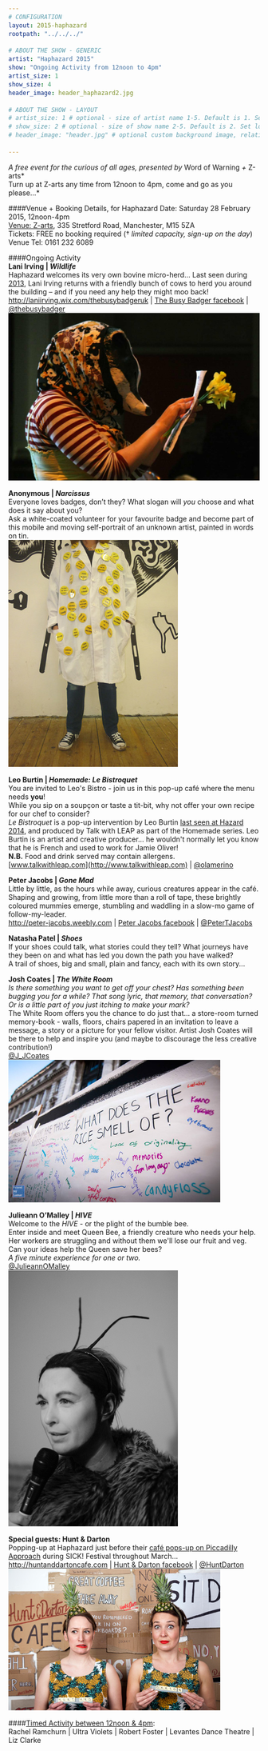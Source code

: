 ```yaml
---
# CONFIGURATION
layout: 2015-haphazard
rootpath: "../../../"

# ABOUT THE SHOW - GENERIC
artist: "Haphazard 2015"
show: "Ongoing Activity from 12noon to 4pm"
artist_size: 1
show_size: 4
header_image: header_haphazard2.jpg

# ABOUT THE SHOW - LAYOUT
# artist_size: 1 # optional - size of artist name 1-5. Default is 1. Set longer names to lower values
# show_size: 2 # optional - size of show name 2-5. Default is 2. Set longer names to lower values
# header_image: "header.jpg" # optional custom background image, relative to current page

---
```

*A free event for the curious of all ages, presented by* Word of Warning *+* Z-arts*<br>Turn up at Z-arts any time from 12noon to 4pm, come and go as you please…*		

####Venue + Booking Details, for Haphazard
Date: Saturday 28 February 2015, 12noon-4pm    
[Venue: Z-arts](http://www.z-arts.org/about-us/getting-here), 335 Stretford Road, Manchester, M15 5ZA        
Tickets: FREE no booking required († *limited capacity, sign-up on the day*)        
Venue Tel: 0161 232 6089

####Ongoing Activity   
**Lani Irving | *Wildlife***        
Haphazard welcomes its very own bovine micro-herd... Last seen during [2013](/archive/2013-spring/haphazard), Lani Irving returns with a friendly bunch of cows to herd you around the building – and if you need any help they might moo back!        
<http://laniirving.wix.com/thebusybadgeruk> | [The Busy Badger facebook](http://www.facebook.com/thebusybadger) | [@thebusybadger](http://twitter.com/thebusybadger)          
![Wildlife - Haphazard 2013](lani.jpg)  
     
**Anonymous  | *Narcissus***       
Everyone loves badges, don’t they? What slogan will *you* choose and what does it say about you?    
Ask a white-coated volunteer for your favourite badge and become part of this mobile and moving self-portrait of an unknown artist, painted in words on tin.    
![Narcissus](Narcissus.jpg)      

**Leo Burtin | *Homemade: Le Bistroquet***      
You are invited to Leo's Bistro - join us in this pop-up café where the menu needs **you**!    
While you sip on a soupçon or taste a tit-bit, why not offer your own recipe for our chef to consider?    
 *Le Bistroquet* is a pop-up intervention by Leo Burtin [last seen at Hazard 2014](/archive/2014-hazard/ongoing),  and produced by Talk with LEAP as part of the Homemade series. Leo Burtin is an artist and creative producer... he wouldn't normally let you know that he is French and used to work for Jamie Oliver!         
**N.B.** Food and drink served may contain allergens.            
[www.talkwithleap.com](http://www.talkwithleap.com) | [@olamerino](http://twitter.com/olamerino)        
        
**Peter Jacobs | *Gone Mad***    
Little by little, as the hours while away, curious creatures appear in the café. Shaping and growing, from little more than a roll of tape, these brightly coloured mummies emerge, stumbling and waddling in a slow-mo game of follow-my-leader.     
<http://peter-jacobs.weebly.com> | [Peter Jacobs facebook](http://www.facebook.com/mrpeterjacobs) | [@PeterTJacobs](http://twitter.com/PeterTJacobs)        

**Natasha Patel | *Shoes***   
If your shoes could talk, what stories could they tell?  What journeys have they been on and what has led you down the path you have walked?   
A trail of shoes, big and small, plain and fancy, each with its own story...    

**Josh Coates | *The White Room***       
*Is there something you want to get off your chest? Has something been bugging you for a while? That song lyric, that memory, that conversation?  Or is a little part of you just itching to make your mark?*   
The White Room offers you the chance to do just that… a store-room turned memory-book - walls, floors, chairs papered in an invitation to leave a message, a story or a picture for your fellow visitor.  Artist Josh Coates will be there to help and inspire you (and maybe to discourage the less creative contribution!)    
[@J_JCoates](http://twitter.com/J_JCoates)    
![The White Room](josh.jpg)    
        
**Julieann O’Malley | *HIVE***          
Welcome to the *HIVE* - or the plight of the bumble bee.     
Enter inside and meet Queen Bee, a friendly creature who needs your help.    
Her workers are struggling and without them we'll lose our fruit and veg.    
Can your ideas help the Queen save her bees?     
*A five minute experience for one or two.*    
[@JulieannOMalley](http://twitter.com/JulieannOMalley)      
![Queen Bee](bee.jpg)    

**Special guests: Hunt & Darton**       
Popping-up at Haphazard just before their [café pops-up on Piccadilly Approach](/current/2015-spring/h&d) during SICK! Festival throughout March…          
<http://huntanddartoncafe.com> | [Hunt & Darton facebook](http://www.facebook.com/hunt.darton) | [@HuntDarton](http://twitter.com/HuntDarton)      
![Hunt + Darton Cafe](HD.jpg)  
               
####[Timed Activity between 12noon & 4pm](/current/2015-haphazard/timed):		
Rachel Ramchurn | Ultra Violets | Robert Foster | Levantes Dance Theatre | Liz Clarke    

